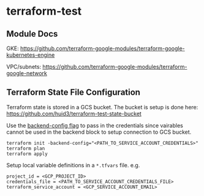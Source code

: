 # terraform-test

## Module Docs

GKE: https://github.com/terraform-google-modules/terraform-google-kubernetes-engine

VPC/subnets: https://github.com/terraform-google-modules/terraform-google-network

## Terraform State File Configuration

Terraform state is stored in a GCS bucket. The bucket is setup is done here: https://github.com/huid3/terraform-test-state-bucket

Use the [backend-config flag](https://developer.hashicorp.com/terraform/language/settings/backends/configuration#partial-configuration) to pass in the credentials since vairables cannot be used in the backend block to setup connection to GCS bucket.

```
terraform init -backend-config="<PATH_TO_SERVICE_ACCOUNT_CREDENTIALS>"
terraform plan
terraform apply
```

Setup local variable definitions in a `*.tfvars` file. e.g.
```
project_id = <GCP_PROJECT_ID>
credentials_file = <PATH_TO_SERVICE_ACCOUNT_CREDENTIALS_FILE>
terraform_service_account = <GCP_SERVICE_ACCOUNT_EMAIL>
```

